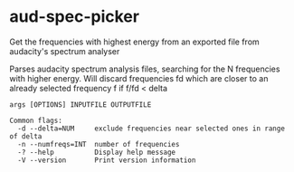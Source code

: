 aud-spec-picker
===============

Get the frequencies with highest energy from an exported file from audacity's spectrum analyser

Parses audacity spectrum analysis files, searching for the N frequencies with higher energy.
Will discard frequencies fd which are closer to an already selected frequency f if f/fd < delta

```
args [OPTIONS] INPUTFILE OUTPUTFILE

Common flags:
  -d --delta=NUM     exclude frequencies near selected ones in range of delta
  -n --numfreqs=INT  number of frequencies
  -? --help          Display help message
  -V --version       Print version information
```
